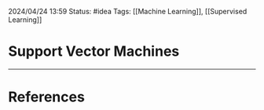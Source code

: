 2024/04/24 13:59
Status: #idea
Tags: [[Machine Learning]], [[Supervised Learning]]

# Support Vector Machines







---
# References
